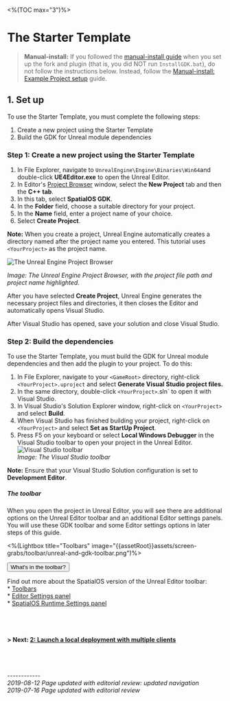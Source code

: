<%(TOC max="3")%>

# The Starter Template

> **Manual-install:** If you followed the [manual-install guide]({{urlRoot}}/content/get-started/manual-engine-build) when you set up the fork and plugin (that is, you did NOT run `InstallGDK.bat`), do not follow the instructions below. Instead, follow the [Manual-install: Example Project setup]({{urlRoot}}/content/get-started/starter-template/get-started-template-setup-manual) guide.

## 1. Set up

To use the Starter Template, you must complete the following steps:

1. Create a new project using the Starter Template
2. Build the GDK for Unreal module dependencies

### Step 1: Create a new project using the Starter Template

1. In File Explorer, navigate to `UnrealEngine\Engine\Binaries\Win64`and double-click **UE4Editor.exe** to open the Unreal Editor.
1. In Editor's [Project Browser](https://docs.unrealengine.com/en-us/Engine/Basics/Projects/Browser) window, select the **New Project** tab and then the **C++ tab**. 
1. In this tab, select **SpatialOS GDK**. 
1. In the **Folder** field, choose a suitable directory for your project.
1. In the **Name** field, enter a project name of your choice.
1. Select **Create Project**.

**Note:** When you create a project, Unreal Engine automatically creates a directory named after the project name you entered. This tutorial uses `<YourProject>` as the project name.

![The Unreal Engine Project Browser]({{assetRoot}}assets/set-up-template/template-project-browser.png)

_Image: The Unreal Engine Project Browser, with the project file path and project name highlighted._

After you have selected **Create Project**, Unreal Engine generates the necessary project files and directories, it then closes the Editor and automatically opens Visual Studio. 

After Visual Studio has opened, save your solution and close Visual Studio.

### Step 2: Build the dependencies 

To use the Starter Template, you must build the GDK for Unreal module dependencies and then add the plugin to your project. To do this: 

1. In File Explorer, navigate to your `<GameRoot>` directory, right-click `<YourProject>.uproject` and select **Generate Visual Studio project files.**
1. In the same directory, double-click `<YourProject>`.sln` to open it with Visual Studio.
1. In Visual Studio's Solution Explorer window, right-click on `<YourProject>` and select **Build**.
1. When Visual Studio has finished building your project, right-click on `<YourProject>` and select **Set as StartUp Project**.
1. Press F5 on your keyboard or select **Local Windows Debugger** in the Visual Studio toolbar to open your project in the Unreal Editor.<br/>
   ![Visual Studio toolbar]({{assetRoot}}assets/set-up-template/template-vs-toolbar.png)<br/>
   _Image: The Visual Studio toolbar_

**Note:** Ensure that your Visual Studio Solution configuration is set to **Development Editor**.

##### The toolbar
When you open the project in Unreal Editor, you will see there are additional options on the Unreal Editor toolbar and an additional Editor settings panels. You will use these GDK toolbar and some Editor settings options in later steps of this guide.

<%(Lightbox title="Toolbars" image="{{assetRoot}}assets/screen-grabs/toolbar/unreal-and-gdk-toolbar.png")%>

<button class="collapsible">What's in the toolbar?</button>
<div>

Find out more about the SpatialOS version of the Unreal Editor toolbar: </br>* [Toolbars]({{urlRoot}}/content/unreal-editor-interface/toolbars) </br> * [Editor Settings panel]({{urlRoot}}/content/unreal-editor-interface/editor-settings) </br> * [SpatialOS Runtime Settings panel]({{urlRoot}}/content/unreal-editor-interface/runtime-settings)


</div>

</br></br>

#### **> Next:** [2: Launch a local deployment with multiple clients]({{urlRoot}}/content/get-started/starter-template/get-started-template-local)

<br/>

<br/>------------<br/>
_2019-08-12 Page updated with editorial review: updated navigation_<br/>
_2019-07-16 Page updated with editorial review_<br/>
